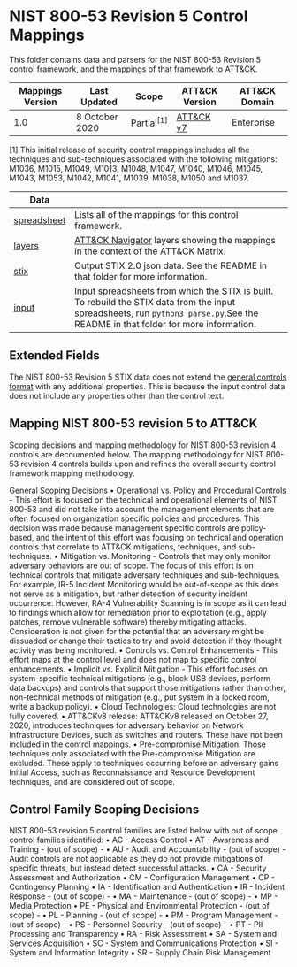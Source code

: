 # NIST 800-53 Revision 5 Control Mappings
This folder contains data and parsers for the NIST 800-53 Revision 5 control framework, and the mappings of that framework to ATT&CK.

| Mappings Version | Last Updated      | Scope    | ATT&CK Version | ATT&CK Domain |
|------------------|-------------------|----------|----------------|---------------|
| 1.0              | 8 October 2020    | Partial<sup>[1]</sup> | [ATT&CK v7](https://attack.mitre.org/resources/versions/) | Enterprise |

[1] This initial release of security control mappings includes all the techniques and sub-techniques associated with the following mitigations: M1036, M1015, M1049, M1013, M1048, M1047, M1040, M1046, M1045, M1043, M1053, M1042, M1041,  M1039, M1038, M1050 and M1037.

| Data ||
|------|------|
| [spreadsheet](nist800-53-r5-mappings.xlsx) | Lists all of the mappings for this control framework.
| [layers](layers) | [ATT&CK Navigator](https://github.com/mitre-attack/attack-navigator) layers showing the mappings in the context of the ATT&CK Matrix. |
| [stix](stix) | Output STIX 2.0 json data. See the README in that folder for more information. |
| [input](input) | Input spreadsheets from which the STIX is built. To rebuild the STIX data from the input spreadsheets, run `python3 parse.py`.See the README in that folder for more information. |

## Extended Fields

The NIST 800-53 Revision 5 STIX data does not extend the [general controls format](/docs/stix_format.md) with any additional properties. This is because the input control data does not include any properties other than the control text.

## Mapping NIST 800-53 revision 5 to ATT&CK

Scoping decisions and mapping methodology for NIST 800-53 revision 4 controls are decoumented below. The mapping methodology for NIST 800-53 revision 4 controls builds upon and refines the overall security control framework mapping methodology.

General Scoping Decisions
• Operational vs. Policy and Procedural Controls - This effort is focused on the technical and operational elements of NIST 800-53 and did not take into account the management elements that are often focused on organization specific policies and procedures. This decision was made because management specific controls are policy-based, and the intent of this effort was focusing on technical and operation controls that correlate to ATT&CK mitigations, techniques, and sub-techniques.
• Mitigation vs. Monitoring - Controls that may only monitor adversary behaviors are out of scope. The focus of this effort is on technical controls that mitigate adversary techniques and sub-techniques. For example, IR-5 Incident Monitoring would be out-of-scope as this does not serve as a mitigation, but rather detection of security incident occurrence. However, RA-4 Vulnerability Scanning is in scope as it can lead to findings which allow for remediation prior to exploitation (e.g., apply patches, remove vulnerable software) thereby mitigating attacks. Consideration is not given for the potential that an adversary might be dissuaded or change their tactics to try and avoid detection if they thought activity was being monitored.
• Controls vs. Control Enhancements - This effort maps at the control level and does not map to specific control enhancements.
• Implicit vs. Explicit Mitigation - This effort focuses on system-specific technical mitigations (e.g., block USB devices, perform data backups) and controls that support those mitigations rather than other, non-technical methods of mitigation (e.g., put system in a locked room, write a backup policy).
• Cloud Technologies: Cloud technologies are not fully covered.
• ATT&CKv8 release: ATT&CKv8 released on October 27, 2020, introduces techniques for adversary behavior on Network Infrastructure Devices, such as switches and routers. These have not been included in the control mappings.
• Pre-compromise Mitigation: Those techniques only associated with the Pre-compromise Mitigation are excluded. These apply to techniques occurring before an adversary gains Initial Access, such as Reconnaissance and Resource Development techniques, and are considered out of scope.

## Control Family Scoping Decisions

NIST 800-53 revision 5 control families are listed below with out of scope control families identified:
•	AC - Access Control
•	AT - Awareness and Training - (out of scope) -
•	AU - Audit and Accountability - (out of scope) - Audit controls are not applicable as they do not provide mitigations of specific threats, but instead detect successful attacks.
•	CA - Security Assessment and Authorization
•	CM - Configuration Management
•	CP - Contingency Planning
•	IA - Identification and Authentication
•	IR - Incident Response - (out of scope) -
•	MA - Maintenance - (out of scope) -
•	MP - Media Protection
•	PE - Physical and Environmental Protection - (out of scope) -
•	PL - Planning - (out of scope) -
•	PM - Program Management - (out of scope) -
•	PS - Personnel Security - (out of scope) -
•	PT - PII Processing and Transparency 
•	RA - Risk Assessment
•	SA - System and Services Acquisition
•	SC - System and Communications Protection
•	SI - System and Information Integrity
•	SR - Supply Chain Risk Management


